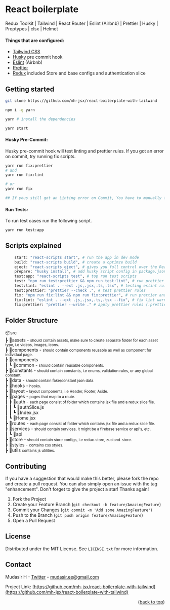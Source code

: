 # React boilerplate

Redux Toolkit | Tailwind | React Router | Eslint (Airbnb) | Prettier | Husky | Proptypes | clsx | Helmet

#### Things that are configured: 

- [Tailwind CSS](https://github.com/tailwindlabs/tailwindcss)
- [Husky](https://github.com/typicode/husky)  pre commit hook 
- [Eslint](https://github.com/eslint/eslint) (Airbnb)
- [Prettier](https://github.com/prettier/prettier)
- [Redux](https://github.com/reduxjs/redux-toolkit) included Store and base configs and authentication slice

## Getting started

```bash
git clone https://github.com/mh-jsx/react-boilerplate-with-tailwind

npm i -g yarn

yarn # install the dependencies

yarn start
```

#### Husky Pre-Commit:

Husky pre-commit hook will test linting and prettier rules. If you got an error on commit, try running fix scripts.

```bash
yarn run fix:prettier
# and
yarn run fix:lint

# or
yarn run fix

## If yous still got an Linting error on Commit, You have to manually fix the linting errors.
```

#### Run Tests:

To run test cases run the following script.

```bash
yarn run test:app
```

## Scripts explained
```bash
    start: "react-scripts start", # run the app in dev mode
    build: "react-scripts build", # create a optimze build
    eject: "react-scripts eject", # gives you full control over the React app configuration
    prepare: "husky install", # add husky script config in package.json file
    test:app: "react-scripts test", # top run test scripts
    test: "npm run test:prettier && npm run test:lint", # run prettier and lint test scripts
    test:lint: "eslint . --ext .js,.jsx,.ts,.tsx", # testing eslint rules for all fiven file extensions
    test:prettier: "prettier --check .", # test prettier rules
    fix: "npm run fix:lint && npm run fix:prettier", # run prettier and eslint fix scripts
    fix:lint: "eslint . --ext .js,.jsx,.ts,.tsx --fix", # fix lint warnings. Note: you have manually fix errors
    fix:prettier: "prettier --write ." # apply prettier rules (.prettierrc) on all files 
```

## Folder Structure

📦src <br />
 ┣ 📂assets - <small> should contain assets, make sure to create separate folder for each asset type, i.e videos, images, icons.</small> <br />
 ┣ 📂components - <small> should contain components reusable as well as component for individual page.</small> <br />
 ┣ 📂components <br />
 ┃ ┗ 📂common - <small> should contain reusable components.</small> <br />
 ┣ 📂constants - <small> should contain constants, i.e enums, validation rules, or any global constant.</small> <br />
 ┣ 📂data - <small> should contain fake/constant json data.</small> <br />
 ┣ 📂hooks - <small> hooks.</small> <br />
 ┣ 📂layout - <small> layout components, i.e Header, Footer, Aside.</small> <br />
 ┣ 📂pages - <small> pages that map to a route.</small> <br />
 ┃ ┣ 📂auth - <small> each page consist of folder which contains jsx file and a redux slice file.</small> <br />
 ┃ ┃ ┗ 📜authSlice.js <br /> 
 ┃ ┃ ┗ 📜Index.jsx <br />
 ┃ ┗ 📜Home.jsx <br />
 ┣ 📂routes - <small> each page consist of folder which contains jsx file and a redux slice file.</small> <br />
 ┣ 📂services - <small> should contain services, it might be a firebase service or api's, etc.</small> <br />
 ┃ ┗ 📂api <br />
 ┣ 📂store - <small> should contain store configs, i.e redux-store, zustand-store.</small> <br />
 ┣ 📂styles - <small> contains css styles.</small> <br />
 ┣ 📂utils  <small> contains js utilities.</small>

 <!-- CONTRIBUTING -->
## Contributing

If you have a suggestion that would make this better, please fork the repo and create a pull request. You can also simply open an issue with the tag "enhancement".
Don't forget to give the project a star! Thanks again!

1. Fork the Project
2. Create your Feature Branch (`git checkout -b feature/AmazingFeature`)
3. Commit your Changes (`git commit -m 'Add some AmazingFeature'`)
4. Push to the Branch (`git push origin feature/AmazingFeature`)
5. Open a Pull Request

<!-- LICENSE -->
## License

Distributed under the MIT License. See `LICENSE.txt` for more information.

<!-- CONTACT -->
## Contact

Mudasir H - [Twitter](https://twitter.com/mh_jsx) - mudasir.ee@gmail.com

Project Link: [https://github.com/mh-jsx/react-boilerplate-with-tailwind](https://github.com/mh-jsx/react-boilerplate-with-tailwind)

<p align="right">(<a href="#readme-top">back to top</a>)</p>




